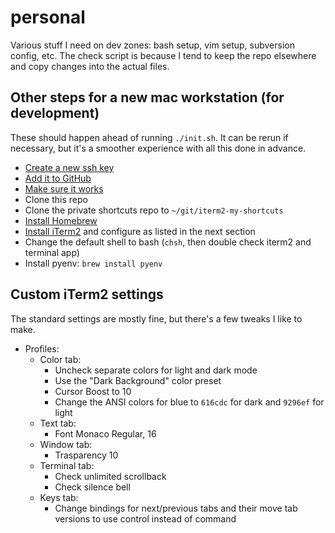 personal
========

Various stuff I need on dev zones: bash setup, vim setup, subversion config,
etc.  The check script is because I tend to keep the repo elsewhere and copy
changes into the actual files.

## Other steps for a new mac workstation (for development)

These should happen ahead of running `./init.sh`. It can be rerun if necessary, but it's a smoother experience with all this done in advance.

* [Create a new ssh key](https://docs.github.com/en/authentication/connecting-to-github-with-ssh/generating-a-new-ssh-key-and-adding-it-to-the-ssh-agent)
* [Add it to GitHub](https://docs.github.com/en/authentication/connecting-to-github-with-ssh/adding-a-new-ssh-key-to-your-github-account)
* [Make sure it works](https://docs.github.com/en/authentication/connecting-to-github-with-ssh/testing-your-ssh-connection)
* Clone this repo
* Clone the private shortcuts repo to `~/git/iterm2-my-shortcuts`
* [Install Homebrew](https://brew.sh/)
* [Install iTerm2](https://iterm2.com/downloads.html) and configure as listed in the next section
* Change the default shell to bash (`chsh`, then double check iterm2 and terminal app)
* Install pyenv: `brew install pyenv`

## Custom iTerm2 settings

The standard settings are mostly fine, but there's a few tweaks I like to make.

* Profiles:
  * Color tab:
    * Uncheck separate colors for light and dark mode
    * Use the "Dark Background" color preset
    * Cursor Boost to 10
    * Change the ANSI colors for blue to `616cdc` for dark and `9296ef` for light
  * Text tab:
    * Font Monaco Regular, 16
  * Window tab:
    * Trasparency 10
  * Terminal tab:
    * Check unlimited scrollback
    * Check silence bell
  * Keys tab:
    * Change bindings for next/previous tabs and their move tab versions to use control instead of command

